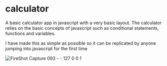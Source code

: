 # calculator
A basic calculator app in javascript with a very basic layout. The calculator relies on the basic concepts of javascript such as conditional statements, functions and variables.

I have made this as simple as possible so it can be replicated by anyone jumping into javascript for the first time


![FireShot Capture 093 -  - 127 0 0 1](https://user-images.githubusercontent.com/7728686/63904161-fbd2f880-ca07-11e9-95e0-00e20a31f86f.png)


